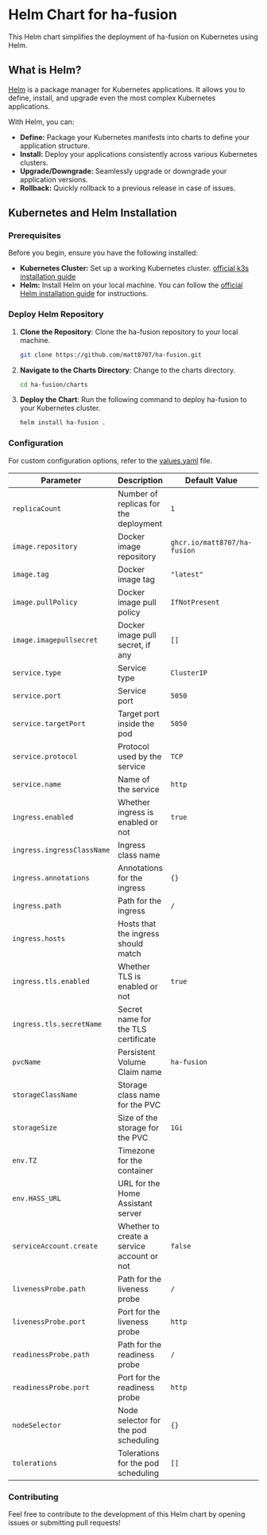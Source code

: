 # Helm Chart for ha-fusion

This Helm chart simplifies the deployment of ha-fusion on Kubernetes using Helm.

## What is Helm?

[Helm](https://helm.sh/) is a package manager for Kubernetes applications. It allows you to define, install, and upgrade even the most complex Kubernetes applications.

With Helm, you can:

- **Define:** Package your Kubernetes manifests into charts to define your application structure.
- **Install:** Deploy your applications consistently across various Kubernetes clusters.
- **Upgrade/Downgrade:** Seamlessly upgrade or downgrade your application versions.
- **Rollback:** Quickly rollback to a previous release in case of issues.

## Kubernetes and Helm Installation

### Prerequisites

Before you begin, ensure you have the following installed:

- **Kubernetes Cluster:** Set up a working Kubernetes cluster. [official k3s installation guide](https://docs.k3s.io/quick-start)
- **Helm:** Install Helm on your local machine. You can follow the [official Helm installation guide](https://helm.sh/docs/intro/install/) for instructions.

### Deploy Helm Repository

1. **Clone the Repository**: Clone the ha-fusion repository to your local machine.

   ```bash
   git clone https://github.com/matt8707/ha-fusion.git
   ```

2. **Navigate to the Charts Directory**: Change to the charts directory.

   ```bash
   cd ha-fusion/charts
   ```

4. **Deploy the Chart**: Run the following command to deploy ha-fusion to your Kubernetes cluster.

   ```bash
   helm install ha-fusion .
   ```

### Configuration

For custom configuration options, refer to the [values.yaml](./values.yaml) file.

| Parameter                     | Description                                     | Default Value                     | Required |
| ----------------------------- | ----------------------------------------------- | --------------------------------- | -------- |
| `replicaCount`                | Number of replicas for the deployment           | `1`                               | `false`  |
| `image.repository`            | Docker image repository                         | `ghcr.io/matt8707/ha-fusion`     | `false`  |
| `image.tag`                   | Docker image tag                                | `"latest"`                        | `false`  |
| `image.pullPolicy`            | Docker image pull policy                        | `IfNotPresent`                    | `false`  |
| `image.imagepullsecret`       | Docker image pull secret, if any                | `[]`                              | `false`  |
| `service.type`                | Service type                                    | `ClusterIP`                       | `false`  |
| `service.port`                | Service port                                    | `5050`                            | `false`  |
| `service.targetPort`          | Target port inside the pod                      | `5050`                            | `false`  |
| `service.protocol`            | Protocol used by the service                   | `TCP`                             | `false`  |
| `service.name`                | Name of the service                             | `http`                            | `false`  |
| `ingress.enabled`             | Whether ingress is enabled or not               | `true`                            | `false`  |
| `ingress.ingressClassName`    | Ingress class name                              |                                    | `true`  |
| `ingress.annotations`         | Annotations for the ingress                     | `{}`                              | `false`  |
| `ingress.path`                | Path for the ingress                            | `/`                               | `false`  |
| `ingress.hosts`               | Hosts that the ingress should match             |                                   | `true`  |
| `ingress.tls.enabled`         | Whether TLS is enabled or not                   | `true`                            | `false`  |
| `ingress.tls.secretName`      | Secret name for the TLS certificate             |                                    | `true`  |
| `pvcName`                     | Persistent Volume Claim name                    | `ha-fusion`                       | `false`  |
| `storageClassName`            | Storage class name for the PVC                  |                                  | `true`  |
| `storageSize`                 | Size of the storage for the PVC                  | `1Gi`                             | `false`  |
| `env.TZ`                      | Timezone for the container                      |                                   | `true`  |
| `env.HASS_URL`                | URL for the Home Assistant server               |                                    | `true`  |
| `serviceAccount.create`       | Whether to create a service account or not      | `false`                           | `false`  |
| `livenessProbe.path`          | Path for the liveness probe                     | `/`                               | `false`  |
| `livenessProbe.port`          | Port for the liveness probe                     | `http`                            | `false`  |
| `readinessProbe.path`         | Path for the readiness probe                    | `/`                               | `false`  |
| `readinessProbe.port`         | Port for the readiness probe                    | `http`                            | `false`  |
| `nodeSelector`                | Node selector for the pod scheduling            | `{}`                              | `false`  |
| `tolerations`                 | Tolerations for the pod scheduling              | `[]`                              | `false`  |

### Contributing

Feel free to contribute to the development of this Helm chart by opening issues or submitting pull requests!